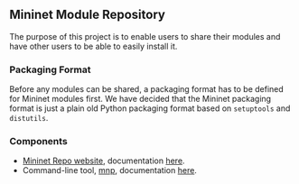 ## Mininet Module Repository
The purpose of this project is to enable users to share their modules and have other users to be able to easily install it.

### Packaging Format
Before any modules can be shared, a packaging format has to be defined for Mininet modules first. We have decided that the Mininet packaging format is just a plain old Python packaging format based on `setuptools` and `distutils`.

### Components
- [Mininet Repo website](https://github.com/heryandi/djangopypi2), documentation [here](https://github.com/heryandi/gsoc2013-onl-mininet/wiki/Mininet-Repo-Docs).
- Command-line tool, [mnp](https://github.com/heryandi/mnp), documentation [here](https://github.com/heryandi/gsoc2013-onl-mininet/wiki/mnp:-Mininet-Packaging-Tools-Docs).